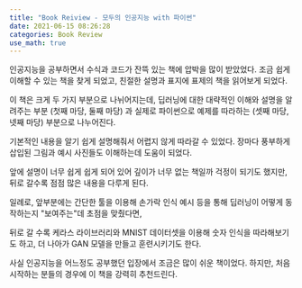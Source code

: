 ```yaml
---
title: "Book Reiview - 모두의 인공지능 with 파이썬"
date: 2021-06-15 08:26:28
categories: Book Review
use_math: true
---
```


인공지능을 공부하면서 수식과 코드가 잔뜩 있는 책에 압박을 많이 받았었다. 조금 쉽게 이해할 수 있는 책을 찾게 되었고, 친절한 설명과 표지에 표제의 책을 읽어보게 되었다.

이 책은 크게 두 가지 부분으로 나뉘어지는데, 딥러닝에 대한 대략적인 이해와 설명을 알려주는 부분 (첫째 마당, 둘째 마당) 과 실제로 파이썬으로 예제를 따라하는 (셋째 마당, 넷째 마당) 부분으로 나누어진다.

기본적인 내용을 알기 쉽게 설명해줘서 어렵지 않게 따라갈 수 있었다. 장마다 풍부하게 삽입된 그림과 예시 사진들도 이해하는데 도움이 되었다.

앞에 설명이 너무 쉽게 쉽게 되어 있어 깊이가 너무 없는 책일까 걱정이 되기도 했지만, 뒤로 갈수록 점점 많은 내용을 다루게 된다.

일례로, 앞부분에는 간단한 툴을 이용해 손가락 인식 예시 등을 통해 딥러닝이 어떻게 동작하는지 "보여주는"데 초점을 맞췄다면,

뒤로 갈 수록 케라스 라이브러리와 MNIST 데이터셋을 이용해 숫자 인식을 따라해보기도 하고, 더 나아가 GAN 모델을 만들고 훈련시키기도 한다.

사실 인공지능을 어느정도 공부했던 입장에서 조금은 많이 쉬운 책이었다. 하지만, 처음 시작하는 분들의 경우에 이 책을 강력히 추천드린다.
